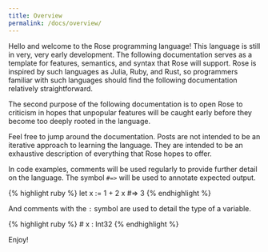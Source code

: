 ```yaml
---
title: Overview
permalink: /docs/overview/
---
```


Hello and welcome to the Rose programming language! This language is still in very, very early development. The following documentation serves as a template for features, semantics, and syntax that Rose will support. Rose is inspired by such languages as Julia, Ruby, and Rust, so programmers familiar with such languages should find the following documentation relatively straightforward.

The second purpose of the following documentation is to open Rose to criticism in hopes that unpopular features will be caught early before they become too deeply rooted in the language.

Feel free to jump around the documentation. Posts are not intended to be an iterative approach to learning the language. They are intended to be an exhaustive description of everything that Rose hopes to offer.

In code examples, comments will be used regularly to provide further detail on the language. The symbol `#=>` will be used to annotate expected output.

{% highlight ruby %}
    let x := 1 + 2
    x   #=> 3
{% endhighlight %}

And comments with the `:` symbol are used to detail the type of a variable.

{% highlight ruby %}
    # x : Int32
{% endhighlight %}

Enjoy!

